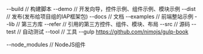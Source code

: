 --build		// 构建脚本
--demo		// 开发向导，控件示例、组件示例、模块示例
--dist		// 发布(发布给项目组的IAP框架包)
--docs		// 文档
--examples	// 前端整站示例
--lib		// 第三方库
--refer		// 引用的第三方控件、组件、模块、布局
--src 		// 源码
--test		// 自动测试
--tool		// 工具
	--gulp https://github.com/nimojs/gulp-book


--node_modules 		// NodeJS组件